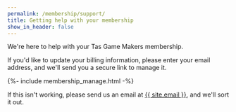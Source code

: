 ```yaml
---
permalink: /membership/support/
title: Getting help with your membership
show_in_header: false
---
```


We're here to help with your Tas Game Makers membership.

If you'd like to update your billing information, please enter your email address, and we'll send you a secure link to manage it.

{%- include membership_manage.html -%}


If this isn't working, please send us an email at [{{ site.email }}](mailto:{{site.email}}?subject=Membership%20help), and we'll sort it out.